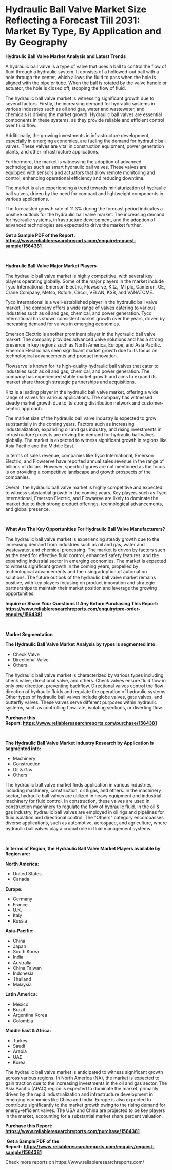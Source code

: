 <p><h1>Hydraulic Ball Valve Market Size Reflecting a Forecast Till 2031: Market By Type, By Application and By Geography</h1></p><p><strong>Hydraulic Ball Valve Market Analysis and Latest Trends</strong></p>
<p><p>A hydraulic ball valve is a type of valve that uses a ball to control the flow of fluid through a hydraulic system. It consists of a hollowed-out ball with a hole through the center, which allows the fluid to pass when the hole is aligned with the pipe or tube. When the ball is rotated by the valve handle or actuator, the hole is closed off, stopping the flow of fluid.</p><p>The hydraulic ball valve market is witnessing significant growth due to several factors. Firstly, the increasing demand for hydraulic systems in various industries such as oil and gas, water and wastewater, and chemicals is driving the market growth. Hydraulic ball valves are essential components in these systems, as they provide reliable and efficient control over fluid flow.</p><p>Additionally, the growing investments in infrastructure development, especially in emerging economies, are fueling the demand for hydraulic ball valves. These valves are vital in construction equipment, power generation plants, and other infrastructure applications.</p><p>Furthermore, the market is witnessing the adoption of advanced technologies such as smart hydraulic ball valves. These valves are equipped with sensors and actuators that allow remote monitoring and control, enhancing operational efficiency and reducing downtime.</p><p>The market is also experiencing a trend towards miniaturization of hydraulic ball valves, driven by the need for compact and lightweight components in various applications.</p><p>The forecasted growth rate of 11.3% during the forecast period indicates a positive outlook for the hydraulic ball valve market. The increasing demand for hydraulic systems, infrastructure development, and the adoption of advanced technologies are expected to drive the market further.</p></p>
<p><strong>Get a Sample PDF of the Report:&nbsp; <a href="https://www.reliableresearchreports.com/enquiry/request-sample/1564381">https://www.reliableresearchreports.com/enquiry/request-sample/1564381</a></strong></p>
<p>&nbsp;</p>
<p><strong>Hydraulic Ball Valve Major Market Players</strong></p>
<p><p>The hydraulic ball valve market is highly competitive, with several key players operating globally. Some of the major players in the market include Tyco International, Emerson Electric, Flowserve, Kitz, IMI plc, Cameron, GE, Crane Company, Metso, Rotork, Circor, VELAN, KSB, and VANATOME.</p><p>Tyco International is a well-established player in the hydraulic ball valve market. The company offers a wide range of valves catering to various industries such as oil and gas, chemical, and power generation. Tyco International has shown consistent market growth over the years, driven by increasing demand for valves in emerging economies.</p><p>Emerson Electric is another prominent player in the hydraulic ball valve market. The company provides advanced valve solutions and has a strong presence in key regions such as North America, Europe, and Asia Pacific. Emerson Electric has seen significant market growth due to its focus on technological advancements and product innovation.</p><p>Flowserve is known for its high-quality hydraulic ball valves that cater to industries such as oil and gas, chemical, and power generation. The company has experienced stable market growth and aims to expand its market share through strategic partnerships and acquisitions.</p><p>Kitz is a leading player in the hydraulic ball valve market, offering a wide range of valves for various applications. The company has witnessed steady market growth due to its strong distribution network and customer-centric approach.</p><p>The market size of the hydraulic ball valve industry is expected to grow substantially in the coming years. Factors such as increasing industrialization, expanding oil and gas industry, and rising investments in infrastructure projects are driving the demand for hydraulic ball valves globally. The market is expected to witness significant growth in regions like Asia Pacific and the Middle East.</p><p>In terms of sales revenue, companies like Tyco International, Emerson Electric, and Flowserve have reported annual sales revenue in the range of billions of dollars. However, specific figures are not mentioned as the focus is on providing a competitive landscape and growth prospects of the companies.</p><p>Overall, the hydraulic ball valve market is highly competitive and expected to witness substantial growth in the coming years. Key players such as Tyco International, Emerson Electric, and Flowserve are likely to dominate the market due to their strong product offerings, technological advancements, and global presence.</p></p>
<p>&nbsp;</p>
<p><strong>What Are The Key Opportunities For Hydraulic Ball Valve Manufacturers?</strong></p>
<p><p>The hydraulic ball valve market is experiencing steady growth due to the increasing demand from industries such as oil and gas, water and wastewater, and chemical processing. The market is driven by factors such as the need for effective fluid control, enhanced safety features, and the expanding industrial sector in emerging economies. The market is expected to witness significant growth in the coming years, propelled by technological advancements and the rising adoption of automation solutions. The future outlook of the hydraulic ball valve market remains positive, with key players focusing on product innovation and strategic partnerships to maintain their market position and leverage the growing opportunities.</p></p>
<p><strong>Inquire or Share Your Questions If Any Before Purchasing This Report: <a href="https://www.reliableresearchreports.com/enquiry/pre-order-enquiry/1564381">https://www.reliableresearchreports.com/enquiry/pre-order-enquiry/1564381</a></strong></p>
<p>&nbsp;</p>
<p><strong>Market Segmentation</strong></p>
<p><strong>The Hydraulic Ball Valve Market Analysis by types is segmented into:</strong></p>
<p><ul><li>Check Valve</li><li>Directional Valve</li><li>Others</li></ul></p>
<p><p>The hydraulic ball valve market is characterized by various types including check valve, directional valve, and others. Check valves ensure fluid flow in only one direction, preventing backflow. Directional valves control the flow direction of hydraulic fluids and regulate the operation of hydraulic systems. Other types of hydraulic ball valves include globe valves, gate valves, and butterfly valves. These valves serve different purposes within hydraulic systems, such as controlling flow rate, isolating sections, or diverting flow.</p></p>
<p><strong>Purchase this Report:&nbsp;<a href="https://www.reliableresearchreports.com/purchase/1564381">https://www.reliableresearchreports.com/purchase/1564381</a></strong></p>
<p>&nbsp;</p>
<p><strong>The Hydraulic Ball Valve Market Industry Research by Application is segmented into:</strong></p>
<p><ul><li>Machinery</li><li>Construction</li><li>Oil & Gas</li><li>Others</li></ul></p>
<p><p>The hydraulic ball valve market finds application in various industries, including machinery, construction, oil & gas, and others. In the machinery sector, hydraulic ball valves are utilized in heavy equipment and industrial machinery for fluid control. In construction, these valves are used in construction machinery to regulate the flow of hydraulic fluid. In the oil & gas industry, hydraulic ball valves are employed in oil rigs and pipelines for fluid isolation and directional control. The "Others" category encompasses diverse applications, such as automotive, aerospace, and agriculture, where hydraulic ball valves play a crucial role in fluid management systems.</p></p>
<p>&nbsp;</p>
<p><strong>In terms of Region, the Hydraulic Ball Valve Market Players available by Region are:</strong></p>
<p>
    <p> <strong> North America: </strong>
        <ul>
            <li>United States</li>
            <li>Canada</li>
        </ul>
        </p> 
    <p> <strong> Europe: </strong>
        <ul>
            <li>Germany</li>
            <li>France</li>
            <li>U.K.</li>
            <li>Italy</li>
            <li>Russia</li>
        </ul>
        </p> 
    <p> <strong> Asia-Pacific: </strong>
        <ul>
            <li>China</li>
            <li>Japan</li>
            <li>South Korea</li>
            <li>India</li>
            <li>Australia</li>
            <li>China Taiwan</li>
            <li>Indonesia</li>
            <li>Thailand</li>
            <li>Malaysia</li>
        </ul>
        </p> 
    <p> <strong> Latin America: </strong>
        <ul>
            <li>Mexico</li>
            <li>Brazil</li>
            <li>Argentina Korea</li>
            <li>Colombia</li>
        </ul>
        </p> 
    <p> <strong> Middle East & Africa: </strong>
        <ul>
            <li>Turkey</li>
            <li>Saudi</li>
            <li>Arabia</li>
            <li>UAE</li>
            <li>Korea</li>
        </ul>
    </p>
    </p>
<p><p>The hydraulic ball valve market is anticipated to witness significant growth across various regions. In North America (NA), the market is expected to gain traction due to the increasing investments in the oil and gas sector. The Asia Pacific (APAC) region is expected to dominate the market, primarily driven by the rapid industrialization and infrastructure development in emerging economies like China and India. Europe is also expected to contribute significantly to the market growth owing to the rising demand for energy-efficient valves. The USA and China are projected to be key players in the market, accounting for a substantial market share percent valuation.</p></p>
<p><strong>Purchase this Report: <a href="https://www.reliableresearchreports.com/purchase/1564381">https://www.reliableresearchreports.com/purchase/1564381</a></strong></p>
<p>&nbsp;<strong>Get a Sample PDF of the Report:&nbsp;&nbsp;<a href="https://www.reliableresearchreports.com/enquiry/request-sample/1564381">https://www.reliableresearchreports.com/enquiry/request-sample/1564381</a></strong></p>
<p><strong></strong></p>
<p>Check more reports on https://www.reliableresearchreports.com/</p>